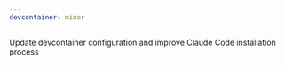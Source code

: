 ```yaml
---
devcontainer: minor
---
```


Update devcontainer configuration and improve Claude Code installation process